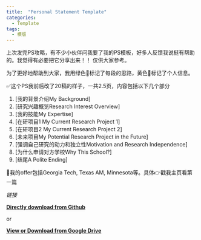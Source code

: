 ```yaml
---
title:  "Personal Statement Template" 
categories:
  - Template
tags:
  - 模版
---
```



上次发完PS攻略，有不少小伙伴问我要了我的PS模板，好多人反馈我说挺有帮助的。我觉得有必要把它分享出来！！ 仅供大家参考。

为了更好地帮助到大家，我用绿色💚标记了每段的思路，黄色💛标记了个人信息。

✅这个PS我前后改了20稿的样子，一共2.5页，内容包括以下几个部分

1. [我的背景介绍My Background]
2. [研究兴趣概览Research Interest Overview]
3. [我的技能My Expertise]
4. [在研项目1 My Current Research Project 1]
5. [在研项目2 My Current Research Project 2]
6. [未来项目My Potential Research Project in the Future]
7. [强调自己研究的动力和独立性Motivation and Research Independence]
8. [为什么申请对方学校Why This School?]
9. [结尾A Polite Ending]

🍒我的offer包括Georgia Tech, Texas AM, Minnesota等。具体👉戳我主页看第一篇

*链接*

**[Directly download from Github](https://github.com/amcoffee365/amcoffee365.github.io/raw/main/files/PS_Cornell.docx)**

or 

**[View or Download from Google Drive](https://docs.google.com/document/d/1qWfYkZu2EObTQOmYiXcbqdeOnhloVHy1/edit?usp=sharing&ouid=101350592384390474281&rtpof=true&sd=true)**




